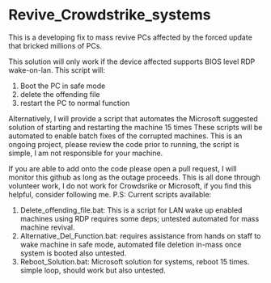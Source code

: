 # Revive_Crowdstrike_systems
This is a developing fix to mass revive PCs affected by the forced update that bricked millions of PCs. 

This solution will only work if the device affected supports BIOS level RDP wake-on-lan. 
This script will:
1. Boot the PC in safe mode
2. delete the offending file
3. restart the PC to normal function

Alternatively, I will provide a script that automates the Microsoft suggested solution of starting and restarting the machine 15 times
These scripts will be automated to enable batch fixes of the corrupted machines. 
This is an ongoing project, please review the code prior to running, the script is simple, I am not responsible for your machine.

If you are able to add onto the code please open a pull request, I will monitor this github as long as the outage proceeds. 
This is all done through volunteer work, I do not work for Crowdsrike or Microsoft, if you find this helpful, consider following me. 
P.S: 
Current scripts available:
1. Delete_offending_file.bat: This is a script for LAN wake up enabled machines using RDP requires some deps; untested automated for mass machine revival.
2. Alternative_Del_Function.bat: requires assistance from hands on staff to wake machine in safe mode, automated file deletion in-mass once system is booted also untested.
3. Reboot_Solution.bat: Microsoft solution for systems, reboot 15 times. simple loop, should work but also untested.
